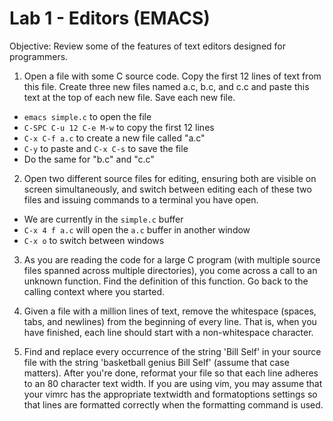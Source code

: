# Lab 1 - Editors (EMACS)

Objective: Review some of the features of text editors designed for programmers.

1. Open a file with some C source code. Copy the first 12 lines of text from
this file. Create three new files named a.c, b.c, and c.c and paste this text
at the top of each new file. Save each new file.

* `emacs simple.c` to open the file
* `C-SPC C-u 12 C-e M-w` to copy the first 12 lines
* `C-x C-f a.c` to create a new file called "a.c"
* `C-y` to paste and `C-x C-s` to save the file
* Do the same for "b.c" and "c.c"

2. Open two different source files for editing, ensuring both are visible on
screen simultaneously, and switch between editing each of these two files and
issuing commands to a terminal you have open.

* We are currently in the `simple.c` buffer
* `C-x 4 f a.c` will open the `a.c` buffer in another window
* `C-x o` to switch between windows

3. As you are reading the code for a large C program (with multiple source
files spanned across multiple directories), you come across a call to an
unknown function. Find the definition of this function. Go back to the
calling context where you started.

4. Given a file with a million lines of text, remove the whitespace (spaces,
tabs, and newlines) from the beginning of every line. That is, when you have
finished, each line should start with a non-whitespace character.

5. Find and replace every occurrence of the string 'Bill Self' in your source
file with the string 'basketball genius Bill Self' (assume that case matters).
After you're done, reformat your file so that each line adheres to an 80
character text width. If you are using vim, you may assume that your vimrc has
the appropriate textwidth and formatoptions settings so that lines are formatted
correctly when the formatting command is used.
